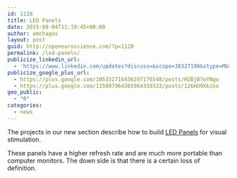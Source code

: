 ```yaml
---
id: 1128
title: LED Panels
date: 2015-09-04T11:19:45+00:00
author: amchagas
layout: post
guid: http://openeuroscience.com/?p=1128
permalink: /led-panels/
publicize_linkedin_url:
  - 'https://www.linkedin.com/updates?discuss=&scope=38327198&stype=M&topic=6045510347488583680&type=U&a=_w0f'
publicize_google_plus_url:
  - https://plus.google.com/105332716436297176548/posts/H2BjB7wYNgw
  - https://plus.google.com/115897964385964339333/posts/126HU9Xkzso
geo_public:
  - "0"
categories:
  - news
---
```

The projects in our new section describe how to build [LED Panels](http://openeuroscience.com/hardware-projects/led-panels/) for visual stimulation.

These panels have a higher refresh rate and are much more portable than computer monitors. The down side is that there is a certain loss of definition.

&nbsp;

&nbsp;